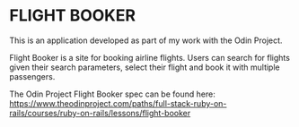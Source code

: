 # FLIGHT BOOKER

This is an application developed as part of my work with the Odin Project.

Flight Booker is a site for booking airline flights. Users can search for flights given their search parameters, select their flight and book it with multiple passengers. 

The Odin Project Flight Booker spec can be found here:
https://www.theodinproject.com/paths/full-stack-ruby-on-rails/courses/ruby-on-rails/lessons/flight-booker